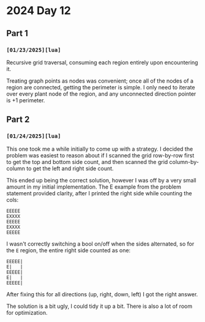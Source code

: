 # 2024 Day 12

## Part 1

### `[01/23/2025][lua]`
Recursive grid traversal, consuming each region entirely upon encountering it.

Treating graph points as nodes was convenient; once all of the nodes of a region are connected, getting the perimeter is simple. I only need to iterate over every plant node of the region, and any unconnected direction pointer is +1 perimeter.

## Part 2

### `[01/24/2025][lua]`

This one took me a while initially to come up with a strategy. I decided the problem was easiest to reason about if I scanned the grid row-by-row first to get the top and bottom side count, and then scanned the grid column-by-column to get the left and right side count.

This ended up being the correct solution, however I was off by a very small amount in my initial implementation. The E example from the problem statement provided clarity, after I printed the right side while counting the cols:

```
EEEEE
EXXXX
EEEEE
EXXXX
EEEEE
```
I wasn't correctly switching a bool on/off when the sides alternated, so for the `E` region, the entire right side counted as one:
```
EEEEE|
E|   |
EEEEE|
E|   |
EEEEE|
```

After fixing this for all directions (up, right, down, left) I got the right answer.

The solution is a bit ugly, I could tidy it up a bit. There is also a lot of room for optimization.